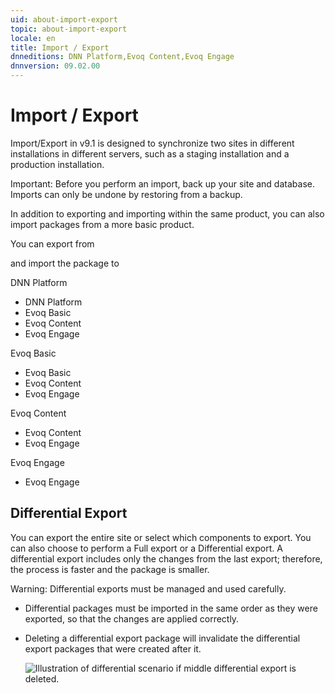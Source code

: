 ```yaml
---
uid: about-import-export
topic: about-import-export
locale: en
title: Import / Export
dnneditions: DNN Platform,Evoq Content,Evoq Engage
dnnversion: 09.02.00
---
```


# Import / Export

Import/Export in v9.1 is designed to synchronize two sites in different installations in different servers, such as a staging installation and a production installation.

Important: Before you perform an import, back up your site and database. Imports can only be undone by restoring from a backup.

In addition to exporting and importing within the same product, you can also import packages from a more basic product.

You can export from

and import the package to

DNN Platform

*   DNN Platform
*   Evoq Basic
*   Evoq Content
*   Evoq Engage

Evoq Basic

*   Evoq Basic
*   Evoq Content
*   Evoq Engage

Evoq Content

*   Evoq Content
*   Evoq Engage

Evoq Engage

*   Evoq Engage

## Differential Export

You can export the entire site or select which components to export. You can also choose to perform a Full export or a Differential export. A differential export includes only the changes from the last export; therefore, the process is faster and the package is smaller.

Warning: Differential exports must be managed and used carefully.

*   Differential packages must be imported in the same order as they were exported, so that the changes are applied correctly.
*   Deleting a differential export package will invalidate the differential export packages that were created after it.
    
      
    
    ![Illustration of differential scenario if middle differential export is deleted.](/images/gra-import-export-example.gif)